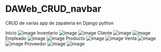 # DAWeb_CRUD_navbar
CRUD de varias app de zapateria en Django python

Inicio
![image](https://github.com/user-attachments/assets/d6dcb6eb-351c-412a-9baf-55db0a19bb2d)
Inventario
![image](https://github.com/user-attachments/assets/91132e3c-85ae-4df8-bf79-59ceceaeb17b)
![image](https://github.com/user-attachments/assets/22551516-3a38-4e76-845c-ff23a214b921)
Cliente
![image](https://github.com/user-attachments/assets/9fbc3291-3307-448c-847f-a8ff403317e2)
![image](https://github.com/user-attachments/assets/a11dea61-2019-447d-b285-4056fadce88c)
Empleado
![image](https://github.com/user-attachments/assets/e74f4e7f-5c97-4507-bf0d-91bc10b4eef4)
![image](https://github.com/user-attachments/assets/4910323d-e4b9-4a23-b270-c5827543e6a4)
Producto
![image](https://github.com/user-attachments/assets/d20d7105-53e0-4ee2-93e1-dabf6de52c46)
![image](https://github.com/user-attachments/assets/c8a306ea-a86c-4ff9-9e1f-a1dd80905e73)
Venta
![image](https://github.com/user-attachments/assets/39dc260e-52d9-4768-98cd-0fe4f05dae2f)
![image](https://github.com/user-attachments/assets/d2d317a7-4c3c-437f-b4c2-0a2febebd9f2)
Proveedor
![image](https://github.com/user-attachments/assets/e3613093-30c1-40fa-83ca-01a42a6031d0)
![image](https://github.com/user-attachments/assets/9e5df993-533d-4db5-a0d1-0381f28f908a)
